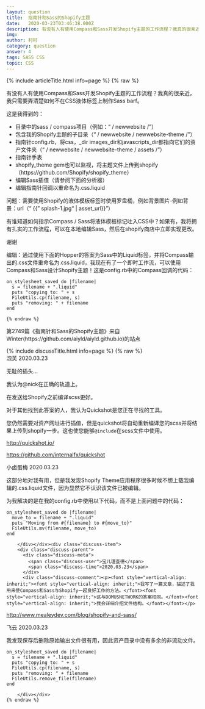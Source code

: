 ```yaml
---
layout: question
title:  指南针和Sass的Shopify主题
date:   2020-03-23T03:46:38.000Z
description: 有没有人有使用Compass和Sass开发Shopify主题的工作流程？我真的很亲近，我只需要弄清楚如何不在CSS液体标签上制作Sass barf。这...
img: 
author: 村村
category: question
answer: 4
tags: SASS CSS
topic: CSS
---
```

<div class="article-root">
  <div class="article">
    {% include articleTitle.html info=page %}
    {% raw %}
    <div class="article-content"><p><font style="vertical-align: inherit;"><font style="vertical-align: inherit;">有没有人有使用Compass和Sass开发Shopify主题的工作流程？</font><font style="vertical-align: inherit;">我真的很亲近，我只需要弄清楚如何不在CSS液体标签上制作Sass barf。</font></font></p>

<p><font style="vertical-align: inherit;"><font style="vertical-align: inherit;">这是我得到的：</font></font></p>

<ul>
<li><font style="vertical-align: inherit;"><font style="vertical-align: inherit;">目录中的sass / compass项目（例如：“ / newwebsite /”）</font></font></li>
<li><font style="vertical-align: inherit;"><font style="vertical-align: inherit;">包含我的Shopify主题的子目录（“ / newwebsite / newwebsite-theme /”）</font></font></li>
<li><font style="vertical-align: inherit;"><font style="vertical-align: inherit;">指南针config.rb，将css，_dir images_dir和javascripts_dir都指向它们的资产文件夹（“ / newwebsite / newwebsite-theme / assets /”）</font></font></li>
<li><font style="vertical-align: inherit;"><font style="vertical-align: inherit;">指南针手表</font></font></li>
<li><font style="vertical-align: inherit;"><font style="vertical-align: inherit;">shopify_theme gem也可以监视，将主题文件上传到shopify（https://github.com/Shopify/shopify_theme）</font></font></li>
<li><font style="vertical-align: inherit;"><font style="vertical-align: inherit;">编辑Sass插值（请参阅下面的分析器）</font></font></li>
<li><font style="vertical-align: inherit;"><font style="vertical-align: inherit;">编辑指南针回调以重命名为.css.liquid</font></font></li>
</ul>

<p><font style="vertical-align: inherit;"><font style="vertical-align: inherit;">问题：需要使用Shopify的液体模板标签时使用罗盘桶，例如背景图片-例如背景：url（“ {{” splash-1.jpg“ | asset_url}}”）</font></font></p>

<p><font style="vertical-align: inherit;"><font style="vertical-align: inherit;">有谁知道如何指示Compass / Sass将液体模板标记吐入CSS中？</font><font style="vertical-align: inherit;">如果有，我将拥有扎实的工作流程，可以在本地编辑Sass，然后在shopify商店中立即实现更改。</font></font></p>

<p><font style="vertical-align: inherit;"><font style="vertical-align: inherit;">谢谢</font></font></p>

<p><font style="vertical-align: inherit;"><font style="vertical-align: inherit;">编辑：通过使用下面的Hopper的答案为Sass中的Liquid标签，并将Compass输出的.css文件重命名为.css.liquid，我现在有了一个即时工作流，可以使用Compass和Sass设计Shopify主题！</font><font style="vertical-align: inherit;">这是config.rb中的Compass回调的代码：</font></font></p>

<pre><code>on_stylesheet_saved do |filename|<font></font>
  s = filename + ".liquid"<font></font>
  puts "copying to: " + s<font></font>
  FileUtils.cp(filename, s)<font></font>
  puts "removing: " + filename<font></font>
end<font></font>
</code></pre></div>
    {% endraw %}
  </div>
  <p class="winter_mark">第2749篇《指南针和Sass的Shopify主题》来自Winter(https://github.com/aiyld/aiyld.github.io)的站点</p>
  <div class="discuss-wrapper">
    {% include discussTitle.html info=page %}
    {% raw %}
    <div class="discuss-item">
        <div class="discuss-parent">
          <div class="discuss-meta">
            <span class="discuss-user">泡芙</span>
            <span class="discuss-time">2020.03.23</span>
          </div>
          <div class="discuss-comment"><p><font style="vertical-align: inherit;"><font style="vertical-align: inherit;">无耻的插头...</font></font></p>

<p><font style="vertical-align: inherit;"><font style="vertical-align: inherit;">我认为@nick在正确的轨道上。</font></font></p>

<p><font style="vertical-align: inherit;"><font style="vertical-align: inherit;">在发送给Shopify之前编译scss更好。</font></font></p>

<p><font style="vertical-align: inherit;"><font style="vertical-align: inherit;">对于其他找到此答案的人，我认为Quickshot是您正在寻找的工具。</font></font></p>

<p><font style="vertical-align: inherit;"><font style="vertical-align: inherit;">您仍然需要对资产网址进行插值，但是quickshot将自动重新编译您的scss并将结果上传到shopify一步。</font><font style="vertical-align: inherit;">这也使您能够</font></font><code>@include</code><font style="vertical-align: inherit;"><font style="vertical-align: inherit;">在scss文件中使用。</font></font></p>

<p><a href="http://quickshot.io/" rel="nofollow"><font style="vertical-align: inherit;"><font style="vertical-align: inherit;">http://quickshot.io/</font></font></a></p>

<p><a href="https://github.com/internalfx/quickshot" rel="nofollow"><font style="vertical-align: inherit;"><font style="vertical-align: inherit;">https://github.com/internalfx/quickshot</font></font></a></p></div>
        </div></div><div class="discuss-item">
        <div class="discuss-parent">
          <div class="discuss-meta">
            <span class="discuss-user">小卤蛋梅</span>
            <span class="discuss-time">2020.03.23</span>
          </div>
          <div class="discuss-comment"><p><font style="vertical-align: inherit;"><font style="vertical-align: inherit;">这部分地对我有用，但是我发现Shopify Theme应用程序很多时候不想上载我编辑的.css.liquid文件，因为显然它不认识该文件已被编辑。</font></font></p>

<p><font style="vertical-align: inherit;"><font style="vertical-align: inherit;">为我解决的是在我的config.rb中使用以下代码，而不是上面问题中的代码：</font></font></p>

<pre><code>on_stylesheet_saved do |filename|<font></font>
  move_to = filename + ".liquid"<font></font>
  puts "Moving from #{filename} to #{move_to}"<font></font>
  FileUtils.mv(filename, move_to)<font></font>
end<font></font>
</code></pre></div>
        </div></div><div class="discuss-item">
        <div class="discuss-parent">
          <div class="discuss-meta">
            <span class="discuss-user">宝儿理查德</span>
            <span class="discuss-time">2020.03.23</span>
          </div>
          <div class="discuss-comment"><p><font style="vertical-align: inherit;"><font style="vertical-align: inherit;">我写了一篇文章，描述了我用来使Compass和Sass与Shopify一起良好工作的方法。</font><font style="vertical-align: inherit;">这与DOMUSNETWORK的答案相同。</font><font style="vertical-align: inherit;">我会详细介绍文件结构。</font></font></p>

<p><a href="http://www.mealeydev.com/blog/shopify-and-sass/" rel="nofollow"><font style="vertical-align: inherit;"><font style="vertical-align: inherit;">http://www.mealeydev.com/blog/shopify-and-sass/</font></font></a></p></div>
        </div></div><div class="discuss-item">
        <div class="discuss-parent">
          <div class="discuss-meta">
            <span class="discuss-user">飞云</span>
            <span class="discuss-time">2020.03.23</span>
          </div>
          <div class="discuss-comment"><p><font style="vertical-align: inherit;"><font style="vertical-align: inherit;">我发现保存后删除原始输出文件很有用，因此资产目录中没有多余的非流动文件。 </font></font></p>

<pre><code>on_stylesheet_saved do |filename|<font></font>
  s = filename + ".liquid"<font></font>
  puts "copying to: " + s<font></font>
  FileUtils.cp(filename, s)<font></font>
  puts "removing: " + filename<font></font>
  FileUtils.remove_file(filename)<font></font>
end<font></font>
</code></pre></div>
        </div></div>
    {% endraw %}
  </div>
<div>
